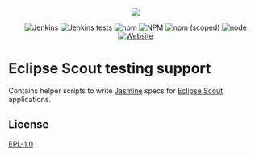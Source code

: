 <p align="center">
  <a href="https://www.eclipse.org/scout/" target="_blank" rel="noopener noreferrer"><img src="https://eclipsescout.github.io/assets/img/scout_logo.gif"></a>
</p>

<p align="center">
  <a href="https://ci.eclipse.org/scout/view/Scout%20Nightly%20Jobs/job/scout-integration-10.0-RT-nightly/" target="_blank" rel="noopener noreferrer"><img alt="Jenkins" src="https://img.shields.io/jenkins/build/https/ci.eclipse.org/scout/view/Scout%20Nightly%20Jobs/job/scout-integration-10.0-RT-nightly"></a>
  <a href="https://ci.eclipse.org/scout/view/Scout%20Nightly%20Jobs/job/scout-integration-10.0-RT-nightly/" target="_blank" rel="noopener noreferrer"><img alt="Jenkins tests" src="https://img.shields.io/jenkins/tests/https/ci.eclipse.org/scout/view/Scout%20Nightly%20Jobs/job/scout-integration-10.0-RT-nightly"></a>
  <a href="https://www.npmjs.com/package/@eclipse-scout/testing" target="_blank" rel="noopener noreferrer"><img alt="npm" src="https://img.shields.io/npm/dm/@eclipse-scout/testing"></a>
  <a href="https://www.eclipse.org/legal/epl-v10.html" target="_blank" rel="noopener noreferrer"><img alt="NPM" src="https://img.shields.io/npm/l/@eclipse-scout/testing"></a>
  <a href="https://www.npmjs.com/package/@eclipse-scout/testing" target="_blank" rel="noopener noreferrer"><img alt="npm (scoped)" src="https://img.shields.io/npm/v/@eclipse-scout/testing"></a>
  <a href="https://www.npmjs.com/package/@eclipse-scout/testing" target="_blank" rel="noopener noreferrer"><img alt="node" src="https://img.shields.io/node/v/@eclipse-scout/testing"></a>
  <a href="https://www.eclipse.org/scout/" target="_blank" rel="noopener noreferrer"><img alt="Website" src="https://img.shields.io/website?url=https%3A%2F%2Fwww.eclipse.org%2Fscout%2F"></a>  
</p>


<p align="center"><h1>Eclipse Scout testing support</h1></p>

Contains helper scripts to write [Jasmine](https://jasmine.github.io/) specs for [Eclipse Scout](https://www.npmjs.com/package/@eclipse-scout/core) applications.


## License

[EPL-1.0](https://www.eclipse.org/legal/epl-v10.html)
